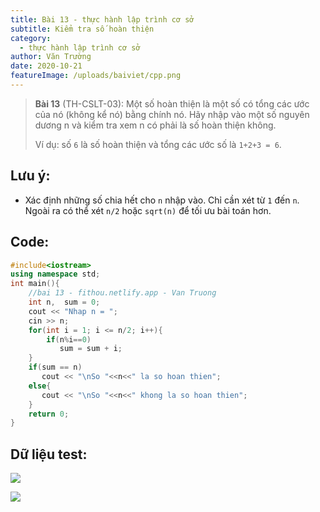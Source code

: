 ```yaml
---
title: Bài 13 - thực hành lập trình cơ sở
subtitle: Kiểm tra số hoàn thiện
category:
  - thực hành lập trình cơ sở
author: Văn Trường
date: 2020-10-21
featureImage: /uploads/baiviet/cpp.png
---
```


> **Bài 13** (TH-CSLT-03): Một số hoàn thiện là một số có tổng các ước của nó (không kể nó) bằng chính nó. Hãy nhập vào một số nguyên dương n và kiểm tra xem n có phải là số hoàn thiện không.
>
>Ví dụ: số `6` là số hoàn thiện và tổng các ước số là `1+2+3 = 6`.

## Lưu ý:

- Xác định những số chia hết cho `n` nhập vào. Chỉ cần xét từ `1` đến `n`. Ngoài ra có thể xét `n/2` hoặc `sqrt(n)` để tối ưu bài toán hơn.

## Code:

```c++
#include<iostream>
using namespace std;
int main(){
	//bai 13 - fithou.netlify.app - Van Truong
	int n,  sum = 0;
	cout << "Nhap n = ";
	cin >> n;
	for(int i = 1; i <= n/2; i++){
	    if(n%i==0)
	       sum = sum + i;
    }
	if(sum == n)
	   cout << "\nSo "<<n<<" la so hoan thien";
	else{
	   cout << "\nSo "<<n<<" khong la so hoan thien";
	}
	return 0;
}
```

## Dữ liệu test:

![](https://i.ibb.co/JsBV1xD/image.png)

![](https://i.ibb.co/gtc9RXH/image.png)